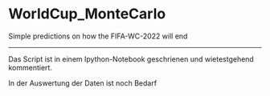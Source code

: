 # WorldCup_MonteCarlo
Simple predictions on how the FIFA-WC-2022 will end

----------------------------------------

Das Script ist in einem Ipython-Notebook geschrienen und wietestgehend kommentiert.

In der Auswertung der Daten ist noch Bedarf
